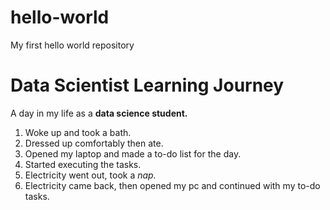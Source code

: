 # hello-world
My first hello world repository
# Data Scientist Learning Journey
A day in my life as a **data science student.**
1. Woke up and took a bath.
2. Dressed up comfortably then ate. 
3. Opened my laptop and made a to-do list for the day. 
4. Started executing the tasks. 
5. Electricity went out, took a *nap.*
6. Electricity came back, then opened my pc and continued with my to-do tasks.

[^1]: The end...
